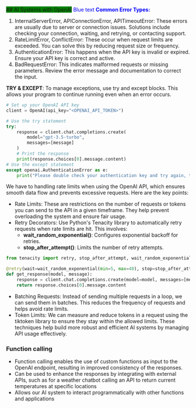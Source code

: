 <span style="background:green">## AI Systems with OpenAI</span>
<span style="color:blue">Blue text</span>
<span style="color:blue">**Common Error Types:**</span>
1. InternalServerError, APIConnectionError, APITimeoutError: These errors are usually due to server or connection issues. Solutions include checking your connection, waiting, and retrying, or contacting support.
2. RateLimitError, ConflictError: These occur when request limits are exceeded. You can solve this by reducing request size or frequency.
3. AuthenticationError: This happens when the API key is invalid or expired. Ensure your API key is correct and active.
4. BadRequestError: This indicates malformed requests or missing parameters. Review the error message and documentation to correct the input.

**TRY & EXCEPT**:
To manage exceptions, use try and except blocks. This allows your program to continue running even when an error occurs.


```python
# Set up your OpenAI API key
client = OpenAI(api_key="<OPENAI_API_TOKEN>")

# Use the try statement
try: 
    response = client.chat.completions.create(
        model="gpt-3.5-turbo",
        messages=[message]
    )
    # Print the response
    print(response.choices[0].message.content)
# Use the except statement
except openai.AuthenticationError as e:
    print("Please double check your authentication key and try again, the one provided is not valid.")
```
We have to handling rate limits when using the OpenAI API, which ensures smooth data flow and prevents excessive requests. Here are the key points:
- Rate Limits: These are restrictions on the number of requests or tokens you can send to the API in a given timeframe. They help prevent overloading the system and ensure fair usage.
- Retry Decorators: Use Python's Tenacity library to automatically retry requests when rate limits are hit. This involves:
    - **wait_random_exponential()**: Configures exponential backoff for retries.
    - **stop_after_attempt()**: Limits the number of retry attempts.

```python
from tenacity import retry, stop_after_attempt, wait_random_exponential

@retry(wait=wait_random_exponential(min=5, max=40), stop=stop_after_attempt(4))
def get_response(model, message):
    response = client.chat.completions.create(model=model, messages=[message])
    return response.choices[0].message.content
```
- Batching Requests: Instead of sending multiple requests in a loop, we can send them in batches. This reduces the frequency of requests and helps avoid rate limits.
- Token Limits: We can measure and reduce tokens in a request using the tiktoken library to ensure they stay within the allowed limits.
These techniques help build more robust and efficient AI systems by managing API usage effectively.

### Function calling
- Function calling enables the use of custom functions as input to the OpenAI endpoint, resulting in improved consistency of the responses.
- Can be used to enhance the responses by integrating with external APIs, such as for a weather chatbot calling an API to return current temperatures at specific locations
- Allows our AI system to interact programmatically with other functions and applications

